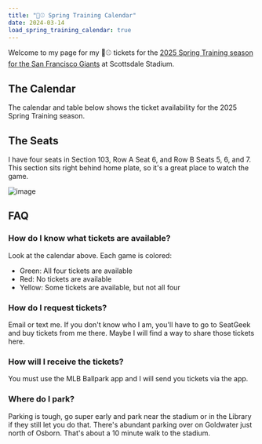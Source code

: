 ```yaml
---
title: "🌵⚾️ Spring Training Calendar"
date: 2024-03-14
load_spring_training_calendar: true
---
```


Welcome to my page for my 🌵⚾️ tickets for the [2025 Spring Training season for
the San Francisco Giants](https://www.sfgiants.com/springtraining) at
Scottsdale Stadium. 

## The Calendar

The calendar and table below shows the ticket availability for the 2025 Spring
Training season.

<spring-training-calendar></spring-training-calendar>

## The Seats

I have four seats in Section 103, Row A Seat 6, and Row B
Seats 5, 6, and 7.  This section sits right behind home plate, so it's a great
place to watch the game.

![image](/images/stadium-map.png)

## FAQ

### How do I know what tickets are available?

Look at the calendar above. Each game is colored:

* Green: All four tickets are available
* Red: No tickets are available
* Yellow: Some tickets are available, but not all four

### How do I request tickets?

Email or text me.  If you don't know who I am, you'll have to go to SeatGeek
and buy tickets from me there.  Maybe I will find a way to share those tickets here.

### How will I receive the tickets?

You must use the MLB Ballpark app and I will send you tickets via the app.

### Where do I park?

Parking is tough, go super early and park near the stadium or in the Library if
they still let you do that.  There's abundant parking over on Goldwater just north of Osborn.  That's about a 10 minute walk to the stadium.
